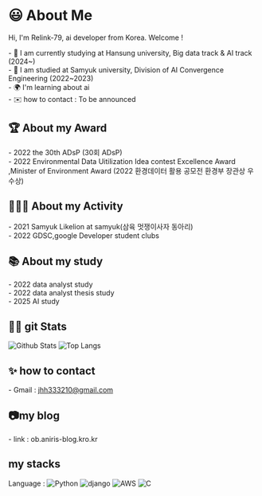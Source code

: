 # 😃 About Me

Hi, I'm Relink-79, ai developer from Korea. Welcome !

\- 🏫 I am currently studying at Hansung university, Big data track & AI track (2024~)  
\- 🤫 I am studied at Samyuk university, Division of AI Convergence Engineering (2022~2023)  
\- 🌍 I'm learning about ai  
\- ✉️ how to contact : To be announced  

## 🏆 About my Award
\- 2022 the 30th ADsP (30회 ADsP)  
\- 2022 Environmental Data Uitilization Idea contest Excellence Award ,Minister of Environment Award (2022 환경데이터 활용 공모전 환경부 장관상 우수상)  

## 👩🏻‍💻 About my Activity
\- 2021 Samyuk Likelion at samyuk(삼육 멋쟁이사자 동아리)  
\- 2022 GDSC,google Developer student clubs  
   
## 📚 About my study  
\- 2022 data analyst study  
\- 2022 data analyst thesis study  
\- 2025 AI study  

## 👨‍💻 git Stats

![Github Stats](https://github-readme-stats.vercel.app/api?username=relink-79)
![Top Langs](https://github-readme-stats.vercel.app/api/top-langs/?username=relink-79)

## ✨ how to contact
\- Gmail : jhh333210@gmail.com

## 📷my blog
\- link : ob.aniris-blog.kro.kr

## my stacks

<p>
Language :   
<img alt="Python" src ="https://img.shields.io/badge/Python-3776AB.svg?&style=plastic&logo=Python&logoColor=white"/>
<img alt="django" src ="https://img.shields.io/badge/django-092E20.svg?&style=plastic&logo=django&logoColor=white"/>
<img alt="AWS" src ="https://img.shields.io/badge/AWS-FF9900.svg?&style=plastic&logo=amazonwebservices&logoColor=white"/>
<img alt="C" src ="https://img.shields.io/badge/C-A8B9CC.svg?&style=plastic&logo=C&logoColor=white"/>
</p>

